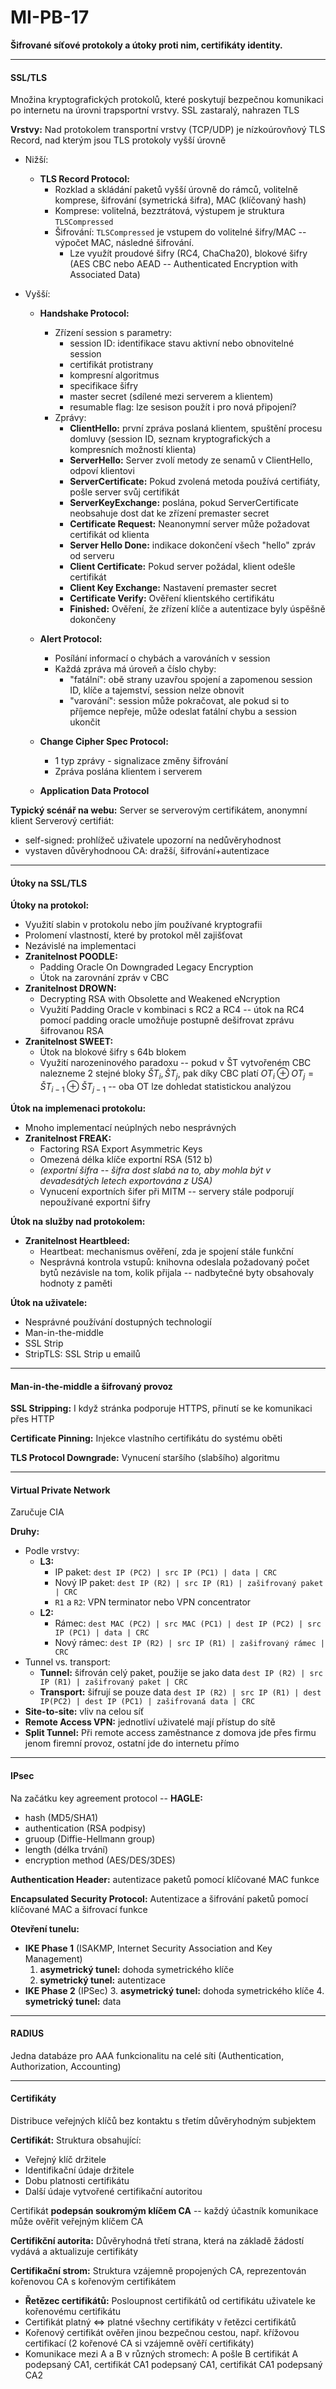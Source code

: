 # MI-PB-17
**Šifrované síťové protokoly a útoky proti nim, certifikáty identity.**

---

#### SSL/TLS

Množina kryptografických protokolů, které poskytují bezpečnou komunikaci po internetu na úrovni trapsportní vrstvy.
SSL zastaralý, nahrazen TLS

**Vrstvy:** Nad protokolem transportní vrstvy (TCP/UDP) je nízkoúrovňový TLS Record, nad kterým jsou TLS protokoly vyšší úrovně
* Nižší: 
    * **TLS Record Protocol:**
        * Rozklad a skládání paketů vyšší úrovně do rámců, volitelně komprese, šifrování (symetrická šifra), MAC (klíčovaný hash)
        * Komprese: volitelná, bezztrátová, výstupem je struktura `TLSCompressed`
        * Šifrování: `TLSCompressed` je vstupem do volitelné šifry/MAC -- výpočet MAC, následné šifrování.
            * Lze využít proudové šifry (RC4, ChaCha20), blokové šifry (AES CBC nebo AEAD -- Authenticated Encryption with Associated Data)

* Vyšší:
    * **Handshake Protocol:**
        * Zřízení session s parametry:
            * session ID: identifikace stavu aktivní nebo obnovitelné session
            * certifikát protistrany
            * kompresní algoritmus
            * specifikace šifry
            * master secret (sdílené mezi serverem a klientem)
            * resumable flag: lze sesison použít i pro nová připojení?
        * Zprávy:
            * **ClientHello:** první zpráva poslaná klientem, spuštění procesu domluvy (session ID, seznam kryptografických a kompresních možností klienta)
            * **ServerHello:** Server zvolí metody ze senamů v ClientHello, odpoví klientovi
            * **ServerCertificate:** Pokud zvolená metoda používá certifiáty, pošle server svůj certifikát
            * **ServerKeyExchange:** poslána, pokud ServerCertificate neobsahuje dost dat ke zřízení premaster secret
            * **Certificate Request:** Neanonymní server může požadovat certifikát od klienta
            * **Server Hello Done:** indikace dokončení všech "hello" zpráv od serveru
            * **Client Certificate:** Pokud server požádal, klient odešle certifikát
            * **Client Key Exchange:** Nastavení premaster secret
            * **Certificate Verify:** Ověření klientského certifikátu
            * **Finished:** Ověření, že zřízení klíče a autentizace byly úspěšně dokončeny

    * **Alert Protocol:**
        * Posílání informací o chybách a varováních v session
        * Každá zpráva má úroveň a číslo chyby:
            * "fatální": obě strany uzavřou spojení a zapomenou session ID, klíče a tajemství, session nelze obnovit
            * "varování": session může pokračovat, ale pokud si to příjemce nepřeje, může odeslat fatální chybu a session ukončit
    * **Change Cipher Spec Protocol:**
        * 1 typ zprávy - signalizace změny šifrování
        * Zpráva poslána klientem i serverem
    * **Application Data Protocol**

**Typický scénář na webu:** Server se serverovým certifikátem, anonymní klient
Serverový certifiát:
* self-signed: prohlížeč uživatele upozorní na nedůvěryhodnost
* vystaven důvěryhodnoou CA: dražší, šifrování+autentizace

---

#### Útoky na SSL/TLS

**Útoky na protokol:**
* Využití slabin v protokolu nebo jím používané kryptografii
* Prolomení vlastností, které by protokol měl zajišťovat
* Nezávislé na implementaci
* **Zranitelnost POODLE:**
    * Padding Oracle On Downgraded Legacy Encryption
    * Útok na zarovnání zpráv v CBC
* **Zranitelnost DROWN:**
    * Decrypting RSA with Obsolette and Weakened eNcryption
    * Využití Padding Oracle v kombinaci s RC2 a RC4 -- útok na RC4 pomocí padding oracle umožňuje postupně dešifrovat zprávu šifrovanou RSA
* **Zranitelnost SWEET:**
    * Útok na blokové šifry s 64b blokem
    * Využití narozeninového paradoxu -- pokud v ŠT vytvořeném CBC nalezneme 2 stejné bloky $ŠT_i, ŠT_j$, pak díky CBC platí $OT_i \oplus OT_j = ŠT_{i-1} \oplus ŠT_{j-1}$ -- oba OT lze dohledat statistickou analýzou

**Útok na implemenaci protokolu:**
* Mnoho implementací neúplných nebo nesprávných
* **Zranitelnost FREAK:**
    * Factoring RSA Export Asymmetric Keys
    * Omezená délka klíče exportní RSA (512 b) 
    * *(exportní šifra -- šifra dost slabá na to, aby mohla být v devadesátých letech exportována z USA)*
    * Vynucení exportních šifer při MITM -- servery stále podporují nepoužívané exportní šifry

**Útok na služby nad protokolem:**
* **Zranitelnost Heartbleed:**
    * Heartbeat: mechanismus ověření, zda je spojení stále funkční
    * Nesprávná kontrola vstupů: knihovna odeslala požadovaný počet bytů nezávisle na tom, kolik přijala -- nadbytečné byty obsahovaly hodnoty z paměti

**Útok na uživatele:**
* Nesprávné používání dostupných technologií
* Man-in-the-middle
* SSL Strip
* StripTLS: SSL Strip u emailů

---

#### Man-in-the-middle a šifrovaný provoz

**SSL Stripping:** I když stránka podporuje HTTPS, přinutí se ke komunikaci přes HTTP 

**Certificate Pinning:** Injekce vlastního certifikátu do systému oběti

**TLS Protocol Downgrade:** Vynucení staršího (slabšího) algoritmu

---

#### Virtual Private Network

Zaručuje CIA

**Druhy:**
* Podle vrstvy:
    * **L3:**
        * IP paket: 
        `dest IP (PC2) | src IP (PC1) | data | CRC`
        * Nový IP paket: 
        `dest IP (R2) | src IP (R1) | zašifrovaný paket | CRC`
        * `R1` a `R2`: VPN terminator nebo VPN concentrator
    * **L2:**
        * Rámec: 
        `dest MAC (PC2) | src MAC (PC1) | dest IP (PC2) | src IP (PC1) | data | CRC`
        * Nový rámec: 
        `dest IP (R2) | src IP (R1) | zašifrovaný rámec | CRC`
* Tunnel vs. transport:
    * **Tunnel:** šifrován celý paket, použije se jako data
    `dest IP (R2) | src IP (R1) | zašifrovaný paket | CRC`
    * **Transport:** šifrují se pouze data
    `dest IP (R2) | src IP (R1) | dest IP(PC2) | dest IP (PC1) | zašifrovaná data | CRC`
* **Site-to-site:** vliv na celou síť
* **Remote Access VPN:** jednotliví uživatelé mají přístup do sítě
* **Split Tunnel:** Při remote access zaměstnance z domova jde přes firmu jenom firemní provoz, ostatní jde do internetu přímo

---

#### IPsec

Na začátku key agreement protocol -- **HAGLE:**
* hash (MD5/SHA1)
* authentication (RSA podpisy)
* gruoup (Diffie-Hellmann group)
* length (délka trvání)
* encryption method (AES/DES/3DES)

**Authentication Header:** autentizace paketů pomocí klíčované MAC funkce

**Encapsulated Security Protocol:** Autentizace a šifrování paketů pomocí klíčované MAC a šifrovací funkce

**Otevření tunelu:**
* **IKE Phase 1** (ISAKMP, Internet Security Association and Key Management)
    1. **asymetrický tunel:** dohoda symetrického klíče
    2. **symetrický tunel:** autentizace
* **IKE Phase 2** (IPSec)
    3. **asymetrický tunel:** dohoda symetrického klíče
    4. **symetrický tunel:** data

---

#### RADIUS

Jedna databáze pro AAA funkcionalitu na celé síti
(Authentication, Authorization, Accounting)

---

#### Certifikáty

Distribuce veřejných klíčů bez kontaktu s třetím důvěryhodným subjektem

**Certifikát:** Struktura obsahující:
* Veřejný klíč držitele
* Identifikační údaje držitele
* Dobu platnosti certifikátu
* Další údaje vytvořené certifikační autoritou

Certifikát **podepsán soukromým klíčem CA** -- každý účastník komunikace může ověřit veřejným klíčem CA

**Certifikční autorita:** Důvěryhodná třetí strana, která na základě žádostí vydává a aktualizuje certifikáty

**Certifikační strom:** Struktura vzájemně propojených CA, reprezentován kořenovou CA s kořenovým certifikátem
* **Řetězec certifikátů:** Posloupnost certifikátů od certifikátu uživatele ke kořenovému certifikátu
* Certifikát platný $\Leftrightarrow$ platné všechny certifikáty v řetězci certifikátů
* Kořenový certifikát ověřen jinou bezpečnou cestou, např. křížovou certifikací (2 kořenové CA si vzájemně ověří certifikáty)
* Komunikace mezi A a B v různých stromech: A pošle B certifikát A podepsaný CA1, certifikát CA1 podepsaný CA1, certifikát CA1 podepsaný CA2